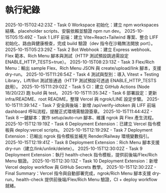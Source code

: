 # 執行紀錄

2025-10-15T02:42:23Z - Task 0 Workspace 初始化：建立 npm workspaces 結構、placeholder scripts、安裝依賴並驗證 npm run dev。
2025-10-15T05:15:49Z - Task 1 LIFF 前端：建立 Vite+React+Tailwind 專案、整合 LIFF 初始化、路由與健康檢查，完成 build 驗證（dev 指令在沙箱無法開放 port）。
2025-10-15T05:23:29Z - Task 2 Bot Webhook：建立 Express webhook、Flex 範本、Rich Menu 腳本與測試（HTTP 測試預設跳過需設定 ENABLE_HTTP_TESTS=true）。
2025-10-15T08:23:13Z - Task 3 Flex/Rich Menu：輸出 sample Flex、Rich Menu JSON 與 create/upload/link 腳本，支援 dry-run。
2025-10-15T11:26:54Z - Task 4 測試與型別：導入 Vitest + Testing Library，Liff/Bot 測試皆通過（HTTP 測試預設可透過 ENABLE_HTTP_TESTS 啟用）。
2025-10-15T11:29:02Z - Task 5 CI：建立 GitHub Actions (Node 18/20/22) 跑 build 與 test。
2025-10-15T11:35:34Z - Task 6 部署設定：更新 infra/README、root README，整理 Vercel 與 ngrok/LINE 設定步驟。
2025-10-15T11:39:14Z - Task 7 安全與後端：新增 /api/verify-idtoken 與 LIFF 前端 dashboard 呼叫流程，提醒正式環境需驗證簽章。
2025-10-15T11:44:42Z - Task 8 一鍵腳本：實作 setup/auto-run 腳本、維護 ngrok 與 Flex 產生流程。
2025-10-15T12:19:19Z - Task 6 Deployment Extension：已建立 Vercel 指令模板與 deploy:vercel scripts。
2025-10-15T12:19:29Z - Task 7 Deployment Extension：已輸出 ngrok 指令模板並補充 Render/Railway 環境變數指引。
2025-10-15T12:19:41Z - Task 8 Deployment Extension：Rich Menu 腳本支援 dry-run（建立/link/unlink/delete）。
2025-10-15T12:30:02Z - Task 9 Deployment Extension：執行 health-check 指令模板，提供前後端/Flex/Rich Menu 驗證。
2025-10-15T12:30:13Z - Task 10 Deployment Extension：新增 Vercel deploy workflow 與 GitHub Secrets 教學。
2025-10-15T12:30:22Z - Final Summary：Vercel 指令與自動部署完成，ngrok/Rich Menu 腳本支援 dry-run，health-check 提供前後端/Flex/Rich Menu 驗證，CI + deploy workflow 就緒。
